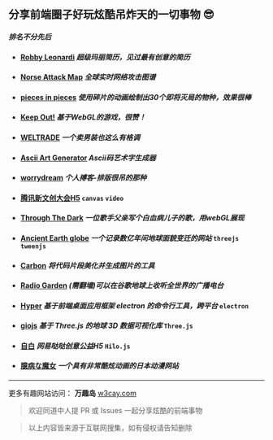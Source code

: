 分享前端圈子好玩炫酷吊炸天的一切事物 😎
----
#### *排名不分先后*

- ####  [Robby Leonardi](http://rleonardi.com/interactive-resume/)  *超级玛丽简历，见过最有创意的简历*
- ####  [Norse Attack Map](http://map.norsecorp.com/)    *全球实时网络攻击图谱*
- ####  [pieces in pieces](http://species-in-pieces.com/)   *使用碎片的动画绘制出30个即将灭局的物种，效果很棒*
- ####  [Keep Out!](http://www.playkeepout.com/)    *基于WebGL的游戏，很赞！*
- ####  [WELTRADE](http://pro.weltrade.com/en/intro)   *一个卖男装也这么有格调*
- ####  [Ascii Art Generator](https://asciiartgen.now.sh/?s=Bright&style=block)   *Ascii码艺术字生成器*
- ####  [worrydream](http://worrydream.com/)   *个人搏客-排版很吊的那种*
- ####  [腾讯新文创大会H5](http://up.qq.com/act/a20180418up/index.html) ``` canvas ``` ``` video ```
- ####  [Through The Dark](https://throughthedark.withgoogle.com/)   *一位歌手父亲写个白血病儿子的歌，用webGL展现*
- ####  [Ancient Earth globe](http://dinosaurpictures.org/ancient-earth)   *一个记录数亿年间地球面貌变迁的网站* ``` threejs ``` ```tweenjs``` 
- ####  [Carbon](https://carbon.now.sh/)   *将代码片段美化并生成图片的工具*
- ####  [Radio Garden](http://radio.garden/)  *(需翻墙)可以在谷歌地球上收听全世界的广播电台* 
- ####  [Hyper](https://hyper.is/)  *基于前端桌面应用框架 electron 的命令行工具，跨平台*  ``` electron ``` 
- ####  [giojs](http://giojs.org/html/playground.html)  *基于 Three.js 的地球 3D 数据可视化库*  ``` Three.js ``` 
- ####  [自白](https://c.m.163.com/nc/qa/activity/dada_zibai/index.html)  *网易哒哒创意公益H5*  ``` Hilo.js ``` 
- ####  [臆病な魔女](https://yui540.graphics/)  *一个具有非常酷炫动画的日本动漫网站*  

----

更多有趣网站访问： **万趣岛** [w3cay.com](https://w3cay.com?from=coofend)
> 欢迎同道中人提 PR 或 Issues 一起分享炫酷的前端事物

> 以上内容皆来源于互联网搜集，如有侵权请告知删除
